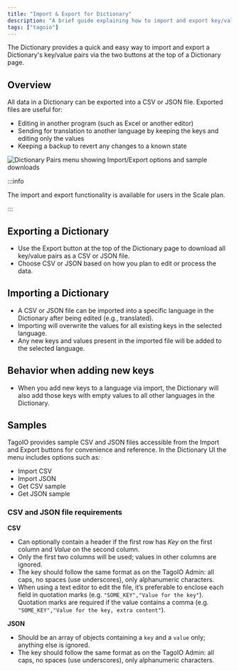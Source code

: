 ```yaml
---
title: "Import & Export for Dictionary"
description: "A brief guide explaining how to import and export key/value pairs in a Dictionary on TagoIO, including supported file formats, typical use cases, import behavior, and where to get sample files."
tags: ["tagoio"]
---
```

The Dictionary provides a quick and easy way to import and export a Dictionary's key/value pairs via the two buttons at the top of a Dictionary page.

## Overview
All data in a Dictionary can be exported into a CSV or JSON file. Exported files are useful for:
- Editing in another program (such as Excel or another editor)
- Sending for translation to another language by keeping the keys and editing only the values
- Keeping a backup to revert any changes to a known state

![Dictionary Pairs menu showing Import/Export options and sample downloads](/docs_imagem/tagoio/rounded-image-1761160129581.png)

:::info 

The import and export functionality is available for users in the Scale plan.

:::

## Exporting a Dictionary
- Use the Export button at the top of the Dictionary page to download all key/value pairs as a CSV or JSON file.
- Choose CSV or JSON based on how you plan to edit or process the data.

## Importing a Dictionary
- A CSV or JSON file can be imported into a specific language in the Dictionary after being edited (e.g., translated).
- Importing will overwrite the values for all existing keys in the selected language.
- Any new keys and values present in the imported file will be added to the selected language.

## Behavior when adding new keys
- When you add new keys to a language via import, the Dictionary will also add those keys with empty values to all other languages in the Dictionary.

## Samples
TagoIO provides sample CSV and JSON files accessible from the Import and Export buttons for convenience and reference. In the Dictionary UI the menu includes options such as:
- Import CSV
- Import JSON
- Get CSV sample
- Get JSON sample

### CSV and JSON file requirements
**CSV**
- Can optionally contain a header if the first row has *Key* on the first column and *Value* on the second column.
- Only the first two columns will be used; values in other columns are ignored.
- The key should follow the same format as on the TagoIO Admin: all caps, no spaces (use underscores), only alphanumeric characters.
- When using a text editor to edit the file, it’s preferable to enclose each field in quotation marks (e.g. `"SOME_KEY","Value for the key"`). Quotation marks are required if the value contains a comma (e.g. `"SOME_KEY","Value for the key, extra content"`).

**JSON**
- Should be an array of objects containing a `key` and a `value` only; anything else is ignored.
- The key should follow the same format as on the TagoIO Admin: all caps, no spaces (use underscores), only alphanumeric characters.

